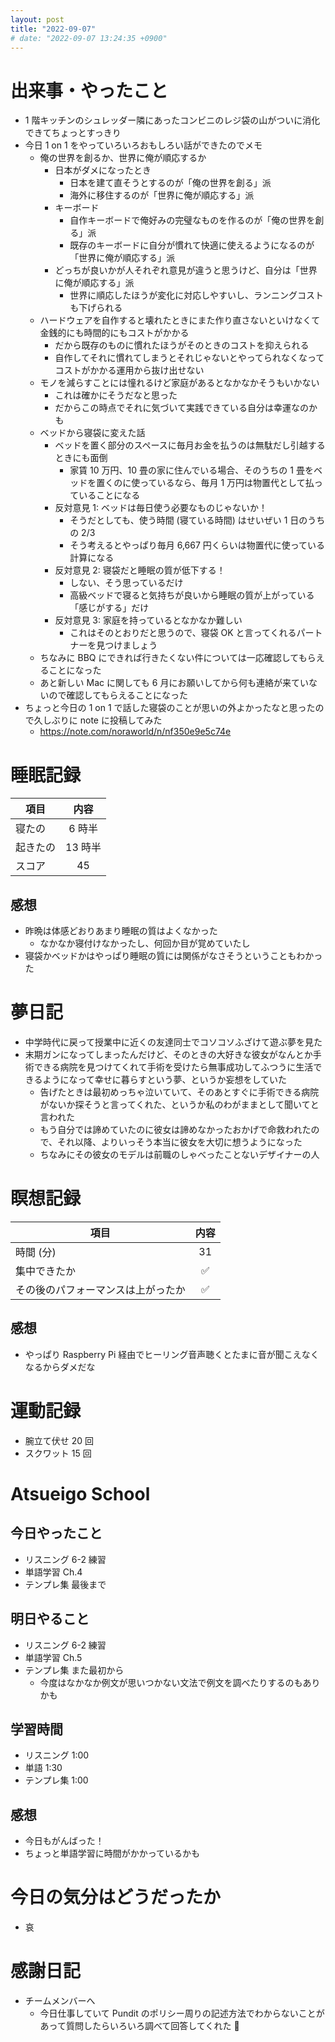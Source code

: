 ```yaml
---
layout: post
title: "2022-09-07"
# date: "2022-09-07 13:24:35 +0900"
---
```


# 出来事・やったこと
* 1 階キッチンのシュレッダー隣にあったコンビニのレジ袋の山がついに消化できてちょっとすっきり
* 今日 1 on 1 をやっていろいろおもしろい話ができたのでメモ
    * 俺の世界を創るか、世界に俺が順応するか
        * 日本がダメになったとき
            * 日本を建て直そうとするのが「俺の世界を創る」派
            * 海外に移住するのが「世界に俺が順応する」派
        * キーボード
            * 自作キーボードで俺好みの完璧なものを作るのが「俺の世界を創る」派
            * 既存のキーボードに自分が慣れて快適に使えるようになるのが「世界に俺が順応する」派
        * どっちが良いかが人それぞれ意見が違うと思うけど、自分は「世界に俺が順応する」派
            * 世界に順応したほうが変化に対応しやすいし、ランニングコストも下げられる
    * ハードウェアを自作すると壊れたときにまた作り直さないといけなくて金銭的にも時間的にもコストがかかる
        * だから既存のものに慣れたほうがそのときのコストを抑えられる
        * 自作してそれに慣れてしまうとそれじゃないとやってられなくなってコストがかかる運用から抜け出せない
    * モノを減らすことには憧れるけど家庭があるとなかなかそうもいかない
        * これは確かにそうだなと思った
        * だからこの時点でそれに気づいて実践できている自分は幸運なのかも
    * ベッドから寝袋に変えた話
        * ベッドを置く部分のスペースに毎月お金を払うのは無駄だし引越するときにも面倒
            * 家賃 10 万円、10 畳の家に住んでいる場合、そのうちの 1 畳をベッドを置くのに使っているなら、毎月 1 万円は物置代として払っていることになる
        * 反対意見 1: ベッドは毎日使う必要なものじゃないか！
            * そうだとしても、使う時間 (寝ている時間) はせいぜい 1 日のうちの 2/3
            * そう考えるとやっぱり毎月 6,667 円くらいは物置代に使っている計算になる
        * 反対意見 2: 寝袋だと睡眠の質が低下する！
            * しない、そう思っているだけ
            * 高級ベッドで寝ると気持ちが良いから睡眠の質が上がっている「感じがする」だけ
        * 反対意見 3: 家庭を持っているとなかなか難しい
            * これはそのとおりだと思うので、寝袋 OK と言ってくれるパートナーを見つけましょう
    * ちなみに BBQ にできれば行きたくない件については一応確認してもらえることになった
    * あと新しい Mac に関しても 6 月にお願いしてから何も連絡が来ていないので確認してもらえることになった
* ちょっと今日の 1 on 1 で話した寝袋のことが思いの外よかったなと思ったので久しぶりに note に投稿してみた
    * https://note.com/noraworld/n/nf350e9e5c74e



# 睡眠記録

| 項目 | 内容 |
| --- | :---: |
| 寝たの | 6 時半 |
| 起きたの | 13 時半 |
| スコア | 45 |

## 感想
* 昨晩は体感どおりあまり睡眠の質はよくなかった
    * なかなか寝付けなかったし、何回か目が覚めていたし
* 寝袋かベッドかはやっぱり睡眠の質には関係がなさそうということもわかった



# 夢日記
* 中学時代に戻って授業中に近くの友達同士でコソコソふざけて遊ぶ夢を見た
* 末期ガンになってしまったんだけど、そのときの大好きな彼女がなんとか手術できる病院を見つけてくれて手術を受けたら無事成功してふつうに生活できるようになって幸せに暮らすという夢、というか妄想をしていた
    * 告げたときは最初めっちゃ泣いていて、そのあとすぐに手術できる病院がないか探そうと言ってくれた、というか私のわがままとして聞いてと言われた
    * もう自分では諦めていたのに彼女は諦めなかったおかげで命救われたので、それ以降、よりいっそう本当に彼女を大切に想うようになった
    * ちなみにその彼女のモデルは前職のしゃべったことないデザイナーの人



# 瞑想記録

| 項目 | 内容 |
| --- | :---: |
| 時間 (分) | 31 |
| 集中できたか | ✅ |
| その後のパフォーマンスは上がったか | ✅ |

## 感想
* やっぱり Raspberry Pi 経由でヒーリング音声聴くとたまに音が聞こえなくなるからダメだな



# 運動記録
* 腕立て伏せ 20 回
* スクワット 15 回



# Atsueigo School
## 今日やったこと
* リスニング 6-2 練習
* 単語学習 Ch.4
* テンプレ集 最後まで

## 明日やること
* リスニング 6-2 練習
* 単語学習 Ch.5
* テンプレ集 また最初から
    * 今度はなかなか例文が思いつかない文法で例文を調べたりするのもありかも

## 学習時間
* リスニング 1:00
* 単語 1:30
* テンプレ集 1:00

## 感想
* 今日もがんばった！
* ちょっと単語学習に時間がかかっているかも



# 今日の気分はどうだったか
* 哀



# 感謝日記
* チームメンバーへ
    * 今日仕事していて Pundit のポリシー周りの記述方法でわからないことがあって質問したらいろいろ調べて回答してくれた 🙏
